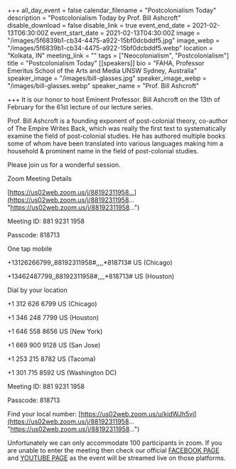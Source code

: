 +++
all_day_event = false
calendar_filename = "Postcolonialism Today"
description = "Postcolonialism Today by Prof. Bill Ashcroft"
disable_download = false
disable_link = true
event_end_date = 2021-02-13T06:30:00Z
event_start_date = 2021-02-13T04:30:00Z
image = "/images/5f6839b1-cb34-4475-a922-15bf0dcbddf5.jpg"
image_webp = "/images/5f6839b1-cb34-4475-a922-15bf0dcbddf5.webp"
location = "Kolkata, IN"
meeting_link = ""
tags = ["Neocolonialism", "Postcolonialism"]
title = "Postcolonialism Today"
[[speakers]]
bio = "FAHA, Professor Emeritus School of the Arts and Media UNSW Sydney, Australia"
speaker_image = "/images/bill-glasses.jpg"
speaker_image_webp = "/images/bill-glasses.webp"
speaker_name = "Prof. Bill Ashcroft"

+++
It is our honor to host Eminent Professor. Bill Ashcroft on the 13th of February for the 61st lecture of our lecture series.

Prof. Bill Ashcroft is a founding exponent of post-colonial theory, co-author of The Empire Writes Back, which was really the first text to systematically examine the field of post-colonial studies. He has authored multiple books some of whom have been translated into various languages making him a household & prominent name in the field of post-colonial studies.

Please join us for a wonderful session.

Zoom Meeting Details

[https://us02web.zoom.us/j/88192311958...](https://us02web.zoom.us/j/88192311958... "https://us02web.zoom.us/j/88192311958...")

Meeting ID: 881 9231 1958

Passcode: 818713

One tap mobile

\+13126266799,,88192311958#,,,,*818713# US (Chicago)

\+13462487799,,88192311958#,,,,*818713# US (Houston)

Dial by your location

\+1 312 626 6799 US (Chicago)

\+1 346 248 7799 US (Houston)

\+1 646 558 8656 US (New York)

\+1 669 900 9128 US (San Jose)

\+1 253 215 8782 US (Tacoma)

\+1 301 715 8592 US (Washington DC)

Meeting ID: 881 9231 1958

Passcode: 818713

Find your local number: [https://us02web.zoom.us/u/kidWJh5vj](https://us02web.zoom.us/j/88192311958... "https://us02web.zoom.us/j/88192311958...")

Unfortunately we can only accommodate 100 participants in zoom. If you are unable to enter the meeting then check our official [FACEBOOK PAGE](https://www.facebook.com/CalcuttaComparatists1919 "Facebook Page") and [YOUTUBE PAGE](https://www.youtube.com/channel/UCf3NTN5X_eXHa5b8FCabp9Q "Youtube Channel") as the event will be streamed live on those platforms.